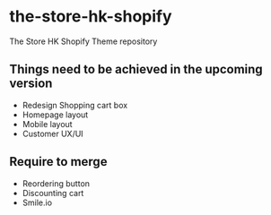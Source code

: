 # the-store-hk-shopify
The Store HK Shopify Theme repository

## Things need to be achieved in the upcoming version
* Redesign Shopping cart box
* Homepage layout
* Mobile layout
* Customer UX/UI


## Require to merge
* Reordering button
* Discounting cart
* Smile.io
